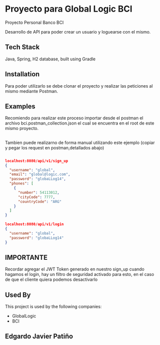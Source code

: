 # Proyecto para Global Logic BCI

Proyecto Personal Banco BCI

Desarrollo de API para poder crear un usuario y loguearse con el mismo.

## Tech Stack

Java, Spring, H2 database, built using Gradle



## Installation

Para poder utilizarlo se debe clonar el proyecto y realizar las peticiones al mismo mediante Postman.


    
## Examples


Recomiendo para realizar este proceso importar desde el postman el archivo bci.postman_collection.json el cual se encuentra en el root de este mismo proyecto.


##
##

Tambien puede realizarno de forma manual utilizando este ejemplo (copiar y pegar los request en postman,detallados abajo) 
```json

localhost:8080/api/v1/sign_up
{
  "username": "global",
  "email": "global@logic.com",
  "password": "globaLLog14",
  "phones": [
    {
      "number": 54113012,
      "cityCode": 7777,
      "countryCode": "ARG"
    }
  ]
}
        
localhost:8080/api/v1/login
{
  "username": "global",
  "password": "globaLLog14"
}
```
## IMPORTANTE
Recordar agregar el JWT Token generado en nuestro sign_up cuando hagamos el login, hay un filtro de seguridad activado para esto, en el caso de que el cliente quiera podemos desactivarlo

## Used By

This project is used by the following companies:

- GlobalLogic
- BCI


## Edgardo Javier Patiño
